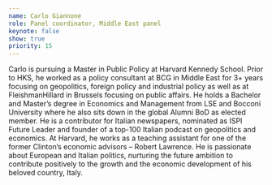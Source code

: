 ```yaml
---
name: Carlo Giannone
role: Panel coordinator, Middle East panel
keynote: false
show: true
priority: 15
---
```


Carlo is pursuing a Master in Public Policy at Harvard Kennedy School. Prior to HKS, he worked as a policy consultant at BCG in Middle East for 3+ years focusing on geopolitics, foreign policy and industrial policy as well as at FleishmanHillard in Brussels focusing on public affairs. He holds a Bachelor and Master’s degree in Economics and Management from LSE and Bocconi University where he also sits down in the global Alumni BoD as elected member. He is a contributor for Italian newspapers, nominated as ISPI Future Leader and founder of a top-100 Italian podcast on geopolitics and economics. At Harvard, he works as a teaching assistant for one of the former Clinton’s economic advisors – Robert Lawrence. He is passionate about European and Italian politics, nurturing the future ambition to contribute positively to the growth and the economic development of his beloved country, Italy.
